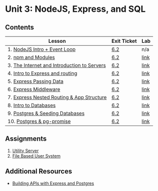 # Unit 3: NodeJS, Express, and SQL

## Contents

| Lesson | Exit Ticket | Lab |
| --- | --- | --- |
| 1. [NodeJS Intro + Event Loop](./nodejs_intro/README.md) | [6.2](https://canvas.instructure.com/courses/1605748/assignments/12664524) | n/a |
| 2. [npm and Modules](./npm_and_modules/README.md) | [6.2](https://canvas.instructure.com/courses/1605748/quizzes/4320674) | [link](https://github.com/joinpursuit/Pursuit-Core-npm-and-Modules-Lab/blob/master/README.md) |
| 3. [The Internet and Introduction to Servers](https://github.com/joinpursuit/Pursuit-Core-Web/tree/master/node/intro_to_servers) | [6.2](https://canvas.instructure.com/courses/1605748/quizzes/4357588) | [link](https://github.com/joinpursuit/Pursuit-Core-Web-Server-Intro-Lab/blob/master/README.md)
| 4. [Intro to Express and routing](./intro_to_express_and_routing/README.md) | [6.2](https://canvas.instructure.com/courses/1605748/quizzes/4317315) | [link](https://github.com/joinpursuit/Pursuit-Core-Web-Express-Routing-Lab) |
| 5. [Express Passing Data](express_passing_data/README.md) | [6.2](https://canvas.instructure.com/courses/1605748/assignments/12813678) | [link](https://github.com/joinpursuit/Pursuit-Core-Web-Express-Passing-Data-Lab) |
| 6. [Express Middleware](express_middleware/README.md) | [6.2](https://canvas.instructure.com/courses/1605748/assignments/12821054) | [link](https://github.com/joinpursuit/Pursuit-Core-Web-Middleware-Lab/blob/master/README.md) |
| 7. [Express Nested Routing & App Structure](express_nested_routing_and_app_structure/README.md) | [6.2](https://canvas.instructure.com/courses/1605748/assignments/12826976) | [link](https://github.com/joinpursuit/Pursuit-Core-Web-Nested-Routing-App-Structure-Lab) |
| 8. [Intro to Databases](./intro_to_databases/README.md) | [6.2](https://canvas.instructure.com/courses/1605748/assignments/12861300) | [link](https://sqlzoo.net/) |
| 9. [Postgres & Seeding Databases](./postgres_and_seeding_databases/README.md) | [6.2](https://canvas.instructure.com/courses/1605748/assignments/12863766) | [link](https://github.com/joinpursuit/Pursuit-Core-Web-Postgres-Lab/blob/master/README.md) |
| 10. [Postgres & pg-promise](https://github.com/joinpursuit/Pursuit-Core-Web/tree/master/node/postgres-and-pg-promise) | [6.2](https://canvas.instructure.com/courses/1605748/quizzes/4429633) | [link](https://github.com/joinpursuit/Pursuit-Core-Web-pg-promise-Lab/blob/master/README.md) |


## Assignments

1. [Utility Server](labs/lab-1/README.md)
2. [File Based User System](labs/lab-2/README.md)

## Additional Resources

- [Building APIs with Express and Postgres](./building_apis_with_express_and_postgres/README.md)
